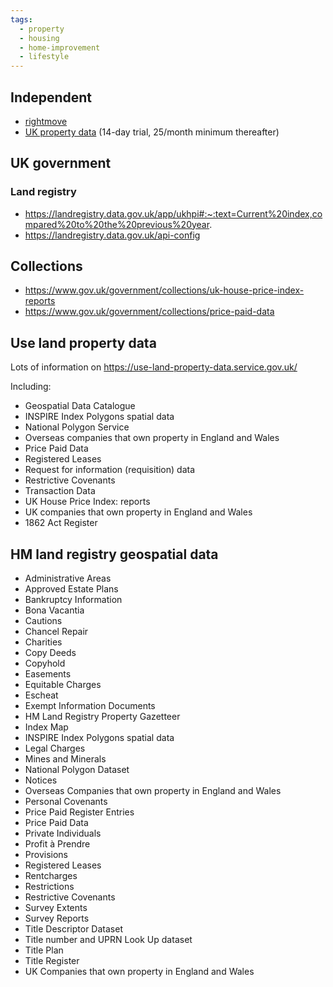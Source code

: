 ```yaml
---
tags:
  - property
  - housing
  - home-improvement
  - lifestyle
---
```





## Independent

- [rightmove](https://www.rightmove.co.uk/news/house-price-index/)
- [UK property data](https://propertydata.co.uk/charts/house-prices) (14-day trial, 25/month minimum thereafter)

## UK government

### Land registry

- https://landregistry.data.gov.uk/app/ukhpi#:~:text=Current%20index,compared%20to%20the%20previous%20year.
- https://landregistry.data.gov.uk/api-config

## Collections

- https://www.gov.uk/government/collections/uk-house-price-index-reports
- https://www.gov.uk/government/collections/price-paid-data

## Use land property data

Lots of information on https://use-land-property-data.service.gov.uk/

Including:
- Geospatial Data Catalogue
- INSPIRE Index Polygons spatial data
- National Polygon Service
- Overseas companies that own property in England and Wales
- Price Paid Data
- Registered Leases
- Request for information (requisition) data
- Restrictive Covenants
- Transaction Data
- UK House Price Index: reports
- UK companies that own property in England and Wales
- 1862 Act Register

## HM land registry geospatial data

- Administrative Areas
- Approved Estate Plans
- Bankruptcy Information
- Bona Vacantia
- Cautions
- Chancel Repair
- Charities
- Copy Deeds
- Copyhold
- Easements
- Equitable Charges
- Escheat
- Exempt Information Documents
- HM Land Registry Property Gazetteer
- Index Map
- INSPIRE Index Polygons spatial data
- Legal Charges
- Mines and Minerals
- National Polygon Dataset
- Notices
- Overseas Companies that own property in England and Wales
- Personal Covenants
- Price Paid Register Entries
- Price Paid Data
- Private Individuals
- Profit à Prendre
- Provisions
- Registered Leases
- Rentcharges
- Restrictions
- Restrictive Covenants
- Survey Extents
- Survey Reports
- Title Descriptor Dataset
- Title number and UPRN Look Up dataset
- Title Plan
- Title Register
- UK Companies that own property in England and Wales

